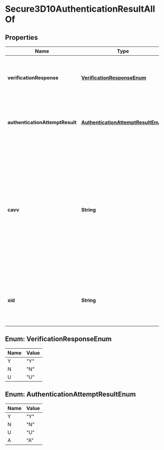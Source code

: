 

# Secure3D10AuthenticationResultAllOf

## Properties

Name | Type | Description | Notes
------------ | ------------- | ------------- | -------------
**verificationResponse** | [**VerificationResponseEnum**](#VerificationResponseEnum) | Card enrollment result from the Verification Response (VeRes). |  [optional]
**authenticationAttemptResult** | [**AuthenticationAttemptResultEnum**](#AuthenticationAttemptResultEnum) | Result of authentication attempt from Payer Authentication Response (PaRes). |  [optional]
**cavv** | **String** | The Cardholder Authentication Verification Value (CAVV) is a cryptographic value derived by the issuer during payment authentication that can provide evidence of the results of payment authentication during an online purchase. |  [optional]
**xid** | **String** | The transaction identifier (XID) is a unique tracking number set by the merchant. |  [optional]



## Enum: VerificationResponseEnum

Name | Value
---- | -----
Y | &quot;Y&quot;
N | &quot;N&quot;
U | &quot;U&quot;



## Enum: AuthenticationAttemptResultEnum

Name | Value
---- | -----
Y | &quot;Y&quot;
N | &quot;N&quot;
U | &quot;U&quot;
A | &quot;A&quot;



